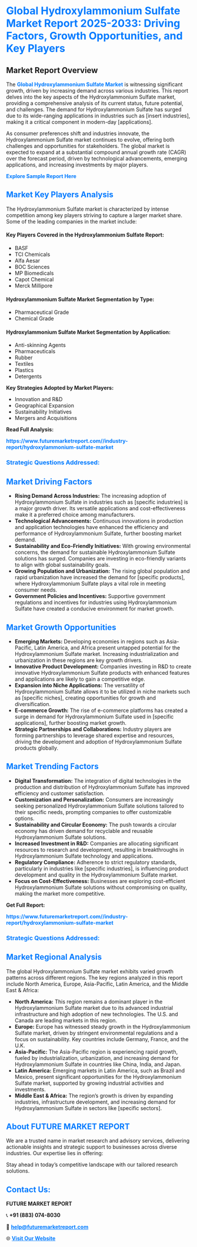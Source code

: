 <h1 style="color: #007BFF;">Global Hydroxylammonium Sulfate Market Report 2025-2033: Driving Factors, Growth Opportunities, and Key Players</h1>

<section id="overview">
<h2>Market Report Overview</h2>
<p>The <a href="https://www.futuremarketreport.com//industry-report/hydroxylammonium-sulfate-market" style="color: #007BFF; text-decoration: none;"><strong>Global Hydroxylammonium Sulfate Market</strong></a> is witnessing significant growth, driven by increasing demand across various industries. This report delves into the key aspects of the Hydroxylammonium Sulfate market, providing a comprehensive analysis of its current status, future potential, and challenges. The demand for Hydroxylammonium Sulfate has surged due to its wide-ranging applications in industries such as [insert industries], making it a critical component in modern-day [applications].</p>
<p>As consumer preferences shift and industries innovate, the Hydroxylammonium Sulfate market continues to evolve, offering both challenges and opportunities for stakeholders. The global market is expected to expand at a substantial compound annual growth rate (CAGR) over the forecast period, driven by technological advancements, emerging applications, and increasing investments by major players.</p>
</section>

<section id="overview">
<p><a href="https://www.futuremarketreport.com//request-sample/reportId=59344" style="color: #007BFF; text-decoration: none;"><strong>Explore Sample Report Here</strong></a></p>
</section>

<section id="key-players">
<h2 style="color: #007BFF;">Market Key Players Analysis</h2>
<p>The Hydroxylammonium Sulfate market is characterized by intense competition among key players striving to capture a larger market share. Some of the leading companies in the market include:</p>
<h4>Key Players Covered in the Hydroxylammonium Sulfate Report:</h4>
<ul><li>BASF</li><li>TCI Chemicals</li><li>Alfa Aesar</li><li>BOC Sciences</li><li>MP Biomedicals</li><li>Capot Chemical</li><li>Merck Millipore</li></ul>
<h4>Hydroxylammonium Sulfate Market Segmentation by Type:</h4>
<ul><li>Pharmaceutical Grade</li><li>Chemical Grade</li></ul>

<h4>Hydroxylammonium Sulfate Market Segmentation by Application:</h4>
<ul><li>Anti-skinning Agents</li><li>Pharmaceuticals</li><li>Rubber</li><li>Textiles</li><li>Plastics</li><li>Detergents</li></ul>
<p><strong>Key Strategies Adopted by Market Players:</strong></p>
<ul>
<li>Innovation and R&D</li>
<li>Geographical Expansion</li>
<li>Sustainability Initiatives</li>
<li>Mergers and Acquisitions</li>
</ul>
</section>

<section>
<p><strong>Read Full Analysis: </strong></p><a href="https://www.futuremarketreport.com//industry-report/hydroxylammonium-sulfate-market" style="color: #007BFF; text-decoration: none;"><strong>https://www.futuremarketreport.com//industry-report/hydroxylammonium-sulfate-market</strong></a>
<h3 style="color: #007BFF;">Strategic Questions Addressed:</h3>
</section>

<section id="driving-factors">
<h2 style="color: #007BFF;">Market Driving Factors</h2>
<ul>
<li><strong>Rising Demand Across Industries:</strong> The increasing adoption of Hydroxylammonium Sulfate in industries such as [specific industries] is a major growth driver. Its versatile applications and cost-effectiveness make it a preferred choice among manufacturers.</li>
<li><strong>Technological Advancements:</strong> Continuous innovations in production and application technologies have enhanced the efficiency and performance of Hydroxylammonium Sulfate, further boosting market demand.</li>
<li><strong>Sustainability and Eco-Friendly Initiatives:</strong> With growing environmental concerns, the demand for sustainable Hydroxylammonium Sulfate solutions has surged. Companies are investing in eco-friendly variants to align with global sustainability goals.</li>
<li><strong>Growing Population and Urbanization:</strong> The rising global population and rapid urbanization have increased the demand for [specific products], where Hydroxylammonium Sulfate plays a vital role in meeting consumer needs.</li>
<li><strong>Government Policies and Incentives:</strong> Supportive government regulations and incentives for industries using Hydroxylammonium Sulfate have created a conducive environment for market growth.</li>
</ul>
</section>

<section id="growth-opportunities">
<h2 style="color: #007BFF;">Market Growth Opportunities</h2>
<ul>
<li><strong>Emerging Markets:</strong> Developing economies in regions such as Asia-Pacific, Latin America, and Africa present untapped potential for the Hydroxylammonium Sulfate market. Increasing industrialization and urbanization in these regions are key growth drivers.</li>
<li><strong>Innovative Product Development:</strong> Companies investing in R&D to create innovative Hydroxylammonium Sulfate products with enhanced features and applications are likely to gain a competitive edge.</li>
<li><strong>Expansion into Niche Applications:</strong> The versatility of Hydroxylammonium Sulfate allows it to be utilized in niche markets such as [specific niches], creating opportunities for growth and diversification.</li>
<li><strong>E-commerce Growth:</strong> The rise of e-commerce platforms has created a surge in demand for Hydroxylammonium Sulfate used in [specific applications], further boosting market growth.</li>
<li><strong>Strategic Partnerships and Collaborations:</strong> Industry players are forming partnerships to leverage shared expertise and resources, driving the development and adoption of Hydroxylammonium Sulfate products globally.</li>
</ul>
</section>

<section id="trending-factors">
<h2 style="color: #007BFF;">Market Trending Factors</h2>
<ul>
<li><strong>Digital Transformation:</strong> The integration of digital technologies in the production and distribution of Hydroxylammonium Sulfate has improved efficiency and customer satisfaction.</li>
<li><strong>Customization and Personalization:</strong> Consumers are increasingly seeking personalized Hydroxylammonium Sulfate solutions tailored to their specific needs, prompting companies to offer customizable options.</li>
<li><strong>Sustainability and Circular Economy:</strong> The push towards a circular economy has driven demand for recyclable and reusable Hydroxylammonium Sulfate solutions.</li>
<li><strong>Increased Investment in R&D:</strong> Companies are allocating significant resources to research and development, resulting in breakthroughs in Hydroxylammonium Sulfate technology and applications.</li>
<li><strong>Regulatory Compliance:</strong> Adherence to strict regulatory standards, particularly in industries like [specific industries], is influencing product development and quality in the Hydroxylammonium Sulfate market.</li>
<li><strong>Focus on Cost-Effectiveness:</strong> Businesses are exploring cost-efficient Hydroxylammonium Sulfate solutions without compromising on quality, making the market more competitive.</li>
</ul>
</section>

<section>
<p><strong>Get Full Report: </strong></p><a href="https://www.futuremarketreport.com//industry-report/hydroxylammonium-sulfate-market" style="color: #007BFF; text-decoration: none;"><strong>https://www.futuremarketreport.com//industry-report/hydroxylammonium-sulfate-market</strong></a>
<h3 style="color: #007BFF;">Strategic Questions Addressed:</h3>
</section>


<section id="regional-analysis">
<h2 style="color: #007BFF;">Market Regional Analysis</h2>
<p>The global Hydroxylammonium Sulfate market exhibits varied growth patterns across different regions. The key regions analyzed in this report include North America, Europe, Asia-Pacific, Latin America, and the Middle East & Africa:</p>
<ul>
<li><strong>North America:</strong> This region remains a dominant player in the Hydroxylammonium Sulfate market due to its advanced industrial infrastructure and high adoption of new technologies. The U.S. and Canada are leading markets in this region.</li>
<li><strong>Europe:</strong> Europe has witnessed steady growth in the Hydroxylammonium Sulfate market, driven by stringent environmental regulations and a focus on sustainability. Key countries include Germany, France, and the U.K.</li>
<li><strong>Asia-Pacific:</strong> The Asia-Pacific region is experiencing rapid growth, fueled by industrialization, urbanization, and increasing demand for Hydroxylammonium Sulfate in countries like China, India, and Japan.</li>
<li><strong>Latin America:</strong> Emerging markets in Latin America, such as Brazil and Mexico, present significant opportunities for the Hydroxylammonium Sulfate market, supported by growing industrial activities and investments.</li>
<li><strong>Middle East & Africa:</strong> The region’s growth is driven by expanding industries, infrastructure development, and increasing demand for Hydroxylammonium Sulfate in sectors like [specific sectors].</li>
</ul>
</section>

<footer>
<h2 style="color: #007BFF;">About FUTURE MARKET REPORT</h2>
<p>We are a trusted name in market research and advisory services, delivering actionable insights and strategic support to businesses across diverse industries. Our expertise lies in offering:</p>

<p>Stay ahead in today’s competitive landscape with our tailored research solutions.</p>

<h2 style="color: #007BFF;">Contact Us:</h2>
<p><strong>FUTURE MARKET REPORT</strong></p>
<p>📞 <strong>+91 (883) 074-8030</strong></p>
<p>📧 <strong><a href="mailto:help@futuremarketreport.com" style="color: #007BFF;">help@futuremarketreport.com</a></strong></p>
<p>🌐 <strong><a href="https://www.futuremarketreport.com/" style="color: #007BFF;">Visit Our Website</a></strong></p>
</footer>